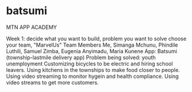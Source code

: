 # batsumi

MTN APP ACADEMY

Week 1: decide what you want to build, problem you want to solve
        choose your team, "MarvelUs"
        Team Members Me, Simanga Mchunu, Phindile Luthili, Samuel Zimba, Eugenia Anyimadu, Maria Kunene
        App: Batsumi (township-lastmile delivery app)
        Problem being solved: youth unemployment
        Customizing bicycles to be electric and hiring school leavers.
        Using kitchens in the townships to make food closer to people.
        Using video streaming to monitor hygein and health compliance.
        Using video streams to get more customers.
